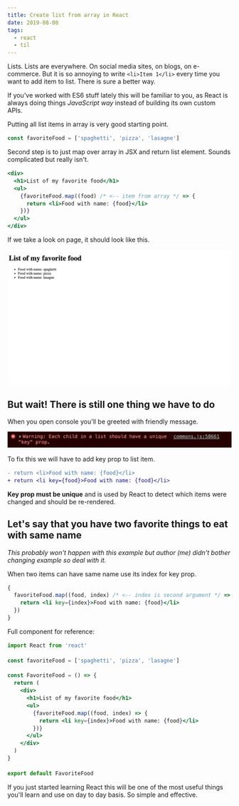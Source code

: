 ```yaml
---
title: Create list from array in React
date: 2019-08-08
tags:
  - react
  - til
---
```


Lists. Lists are everywhere. On social media sites, on blogs, on e-commerce. But it is so annoying to write `<li>Item 1</li>` every time you want to add item to list. There is sure a better way.

If you've worked with ES6 stuff lately this will be familiar to you, as React is always doing things _JavaScript way_ instead of building its own custom APIs.

Putting all list items in array is very good starting point.

```js
const favoriteFood = ['spaghetti', 'pizza', 'lasagne']
```

Second step is to just map over array in JSX and return list element. Sounds complicated but really isn't.

```jsx
<div>
  <h1>List of my favorite food</h1>
  <ul>
    {favoriteFood.map((food) /* <-- item from array */ => {
      return <li>Food with name: {food}</li>
    })}
  </ul>
</div>
```

If we take a look on page, it should look like this.

![List](./result.png)

## But wait! There is still one thing we have to do

When you open console you'll be greeted with friendly message.

![Key prop console error](./error.png)

To fix this we will have to add key prop to list item.

```diff
- return <li>Food with name: {food}</li>
+ return <li key={food}>Food with name: {food}</li>
```

**Key prop must be unique** and is used by React to detect which items were changed and should be re-rendered.

## Let's say that you have two favorite things to eat with same name

_This probably won't happen with this example but author (me) didn't bother changing example so deal with it._

When two items can have same name use its index for key prop.

```jsx
{
  favoriteFood.map((food, index) /* <-- index is second argument */ => {
    return <li key={index}>Food with name: {food}</li>
  })
}
```

Full component for reference:

```jsx
import React from 'react'

const favoriteFood = ['spaghetti', 'pizza', 'lasagne']

const FavoriteFood = () => {
  return (
    <div>
      <h1>List of my favorite food</h1>
      <ul>
        {favoriteFood.map((food, index) => {
          return <li key={index}>Food with name: {food}</li>
        })}
      </ul>
    </div>
  )
}

export default FavoriteFood
```

If you just started learning React this will be one of the most useful things you'll learn and use on day to day basis. So simple and effective.
